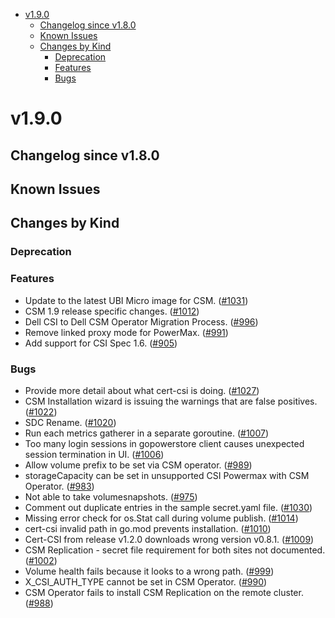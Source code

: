 <!--toc-->
- [v1.9.0](#v190)
  - [Changelog since v1.8.0](#changelog-since-v180)
  - [Known Issues](#known-issues)
  - [Changes by Kind](#changes-by-kind)
    - [Deprecation](#deprecation)
    - [Features](#features)
    - [Bugs](#bugs)
 

# v1.9.0 

## Changelog since v1.8.0 

## Known Issues 

## Changes by Kind 

### Deprecation 

### Features 

- Update to the latest UBI Micro image for CSM. ([#1031](https://github.com/dell/csm/issues/1031))
- CSM 1.9 release specific changes. ([#1012](https://github.com/dell/csm/issues/1012))
- Dell CSI to Dell CSM Operator Migration Process. ([#996](https://github.com/dell/csm/issues/996))
- Remove linked proxy mode for PowerMax. ([#991](https://github.com/dell/csm/issues/991))
- Add support for CSI Spec 1.6. ([#905](https://github.com/dell/csm/issues/905))

### Bugs 

- Provide more detail about what cert-csi is doing. ([#1027](https://github.com/dell/csm/issues/1027))
- CSM Installation wizard is issuing the warnings that are false positives. ([#1022](https://github.com/dell/csm/issues/1022))
- SDC Rename. ([#1020](https://github.com/dell/csm/issues/1020))
- Run each metrics gatherer in a separate goroutine. ([#1007](https://github.com/dell/csm/issues/1007))
- Too many login sessions in gopowerstore client causes unexpected session termination in UI. ([#1006](https://github.com/dell/csm/issues/1006))
- Allow volume prefix to be set via CSM operator. ([#989](https://github.com/dell/csm/issues/989))
- storageCapacity can be set in unsupported CSI Powermax with CSM Operator. ([#983](https://github.com/dell/csm/issues/983))
- Not able to take volumesnapshots. ([#975](https://github.com/dell/csm/issues/975))
- Comment out duplicate entries in the sample secret.yaml file. ([#1030](https://github.com/dell/csm/issues/1030))
- Missing error check for os.Stat call during volume publish. ([#1014](https://github.com/dell/csm/issues/1014))
- cert-csi invalid path in go.mod prevents installation. ([#1010](https://github.com/dell/csm/issues/1010))
- Cert-CSI from release v1.2.0 downloads wrong version v0.8.1. ([#1009](https://github.com/dell/csm/issues/1009))
- CSM Replication - secret file requirement for both sites not documented. ([#1002](https://github.com/dell/csm/issues/1002))
- Volume health fails because it looks to a wrong path. ([#999](https://github.com/dell/csm/issues/999))
- X_CSI_AUTH_TYPE cannot be set in CSM Operator. ([#990](https://github.com/dell/csm/issues/990))
- CSM Operator fails to install CSM Replication on the remote cluster. ([#988](https://github.com/dell/csm/issues/988))
